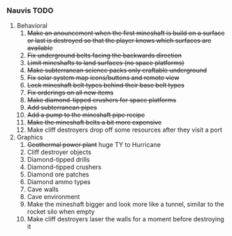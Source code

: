 ### Nauvis TODO
1. Behavioral
    1. ~~Make an anouncement when the first mineshaft is build on a surface or last is destroyed so that   the player knows which surfaces are available~~
    1. ~~Fix underground belts facing the backwards direction~~
    1. ~~Limit mineshafts to land surfaces (no space platforms)~~
    1. ~~Make subterranean science packs only craftable underground~~
    1. ~~Fix solar system map icons/buttons and remote view~~
    1. ~~Lock mineshaft belt types behind their base belt types~~
    1. ~~Fix orderings on all new items~~
    1. ~~Make diamond-tipped crushers for space platforms~~
    1. ~~Add subterranean pipes~~
    1. ~~Add a pump to the mineshaft pipe recipe~~
    1. ~~Make the mineshaft belts a bit more expensive~~
    1. Make cliff destroyers drop off some resources after they visit a port
1. Graphics
    1. ~~Geothermal power plant~~ huge TY to Hurricane
    1. Cliff destroyer objects
    1. Diamond-tipped drills
    1. Diamond-tipped crushers
    1. Diamond ore patches
    1. Diamond ammo types
    1. Cave walls
    1. Cave environment
    1. Make the mineshaft bigger and look more like a tunnel, similar to the rocket silo when empty
    1. Make cliff destroyers laser the walls for a moment before destroying it
